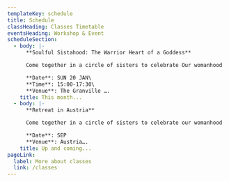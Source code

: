 ```yaml
---
templateKey: schedule
title: Schedule
classHeading: Classes Timetable
eventsHeading: Workshop & Event
scheduleSection:
  - body: |-
      **Soulful Sistahood: The Warrior Heart of a Goddess**

      Come together in a circle of sisters to celebrate Our womanhood

      **Date**: SUN 20 JAN\
      **Time**: 15:00-17:30\
      **Venue**: The Granville ….
    title: This month...
  - body: |-
      **Retreat in Austria**

      Come together in a circle of sisters to celebrate our womanhood

      **Date**: SEP  
      **Venue**: Austria…. 
    title: Up and coming...
pageLink:
  label: More about classes
  link: /classes
---
```


